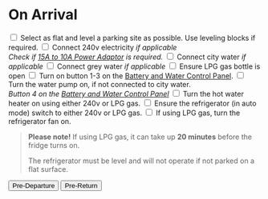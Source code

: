 ﻿<link href="../styles/custom.css" rel="stylesheet" />

# On Arrival

<label for="parking" class="top"><input type="checkbox" id="parking"/> Select as flat and level a parking site as possible. Use leveling blocks if
required.</label>
<label for="power" class="alt"><input type="checkbox" id="power"/> Connect 240v electricity *if applicable*<br />
*Check if [15A to 10A Power Adaptor](../guides/power-adaptor.md) is required.*</label>
<label for="city-water"><input type="checkbox" id="city-water"/> Connect city water *if applicable*</label>
<label for="grey-water" class="alt"><input type="checkbox" id="grey-water"/> Connect grey water *if applicable*</label>
<label for="lpg"><input type="checkbox" id="lpg"/> Ensure LPG gas bottle is open</label>
<label for="control-panel" class="alt"><input type="checkbox" id="control-panel"/> Turn on button 1-3 on the [Battery and Water Control Panel](../guides/control-panel.md).</label>
<label for="water-pump"><input type="checkbox" id="water-pump"/> Turn the water pump on, if not connected to city water.<br/>
*Button 4 on the [Battery and Water Control Panel](../guides/control-panel.md)*
</label>
<label for="water-heater" class="alt"><input type="checkbox" id="water-heater"/> Turn the hot water heater on using either 240v or LPG gas.</label>
<label for="refrigerator"><input type="checkbox" id="refrigerator"/> Ensure the refrigerator (in auto mode) switch to either 240v or LPG gas.</label>
<label for="lpg-level" class="alt"><input type="checkbox" id="lpg-level"/> If using LPG gas, turn the refrigerator fan on.</label>

> **Please note!** If using LPG gas, it can take up **20 minutes** before the fridge turns on. 
>
> The refrigerator must be level and will not operate if not parked on a flat surface.


<a href="pre-departure.html"><button class="button-basic"><i class="arrow arrow-left"></i> Pre-Departure</button></a>
<a href="pre-return.html" class="right"><button class="button-basic">Pre-Return <i class="arrow arrow-right"></i></button></a>